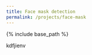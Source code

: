 ```yaml
---
title: Face mask detection
permalink: /projects/face-mask
---
```


{% include base_path %}

kdfjienv
